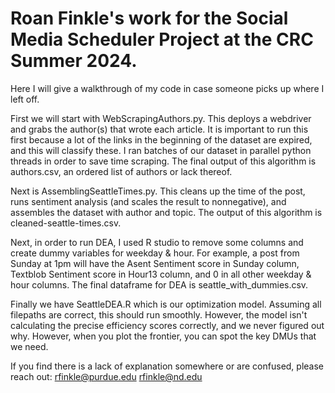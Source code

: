 # Roan Finkle's work for the Social Media Scheduler Project at the CRC Summer 2024.

Here I will give a walkthrough of my code in case someone picks up where I left off.

First we will start with WebScrapingAuthors.py. This deploys a webdriver and grabs the author(s) that wrote each article. It is important to run this first because a lot of the links in the beginning of the dataset are expired, and this will classify these. I ran batches of our dataset in parallel python threads in order to save time scraping. The final output of this algorithm is authors.csv, an ordered list of authors or lack thereof.

Next is AssemblingSeattleTimes.py. This cleans up the time of the post, runs sentiment analysis (and scales the result to nonnegative), and assembles the dataset with author and topic. The output of this algorithm is cleaned-seattle-times.csv.

Next, in order to run DEA, I used R studio to remove some columns and create dummy variables for weekday & hour. For example, a post from Sunday at 1pm will have the Asent Sentiment score in Sunday column, Textblob Sentiment score in Hour13 column, and 0 in all other weekday & hour columns. The final dataframe for DEA is seattle_with_dummies.csv.

Finally we have SeattleDEA.R which is our optimization model. Assuming all filepaths are correct, this should run smoothly. However, the model isn't calculating the precise efficiency scores correctly, and we never figured out why. However, when you plot the frontier, you can spot the key DMUs that we need.

If you find there is a lack of explanation somewhere or are confused, please reach out:
rfinkle@purdue.edu
rfinkle@nd.edu
